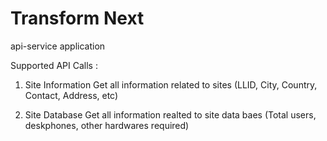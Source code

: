 # Transform Next 

api-service application

Supported API Calls :

1. Site Information
    Get all information related to sites (LLID, City, Country, Contact, Address, etc)

2. Site Database
    Get all information realted to site data baes (Total users, deskphones, other hardwares required)

